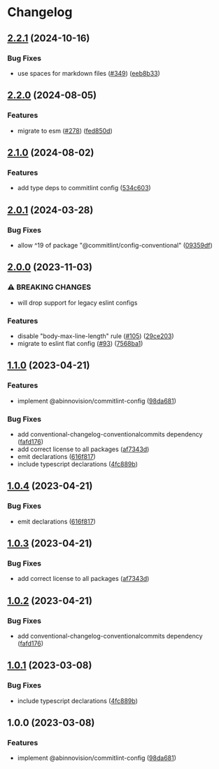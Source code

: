 # Changelog

## [2.2.1](https://github.com/abinnovision/js-commons/compare/commitlint-config-v2.2.0...commitlint-config-v2.2.1) (2024-10-16)


### Bug Fixes

* use spaces for markdown files ([#349](https://github.com/abinnovision/js-commons/issues/349)) ([eeb8b33](https://github.com/abinnovision/js-commons/commit/eeb8b335916602b55ca02cfdea352bc296fa7ffb))

## [2.2.0](https://github.com/abinnovision/js-commons/compare/commitlint-config-v2.1.0...commitlint-config-v2.2.0) (2024-08-05)


### Features

* migrate to esm ([#278](https://github.com/abinnovision/js-commons/issues/278)) ([fed850d](https://github.com/abinnovision/js-commons/commit/fed850d979f7ba83fae75adadcfd0024f2acd242))

## [2.1.0](https://github.com/abinnovision/js-commons/compare/commitlint-config-v2.0.1...commitlint-config-v2.1.0) (2024-08-02)


### Features

* add type deps to commitlint config ([534c603](https://github.com/abinnovision/js-commons/commit/534c6030ce9695d91247067ef411fd666f79bf00))

## [2.0.1](https://github.com/abinnovision/js-commons/compare/commitlint-config-v2.0.0...commitlint-config-v2.0.1) (2024-03-28)


### Bug Fixes

* allow ^19 of package "@commitlint/config-conventional" ([09359df](https://github.com/abinnovision/js-commons/commit/09359dfe9355f04ab36239ffa29e0371f15ba87b))

## [2.0.0](https://github.com/abinnovision/js-commons/compare/commitlint-config-v1.1.0...commitlint-config-v2.0.0) (2023-11-03)


### ⚠ BREAKING CHANGES

* will drop support for legacy eslint configs

### Features

* disable "body-max-line-length" rule ([#105](https://github.com/abinnovision/js-commons/issues/105)) ([29ce203](https://github.com/abinnovision/js-commons/commit/29ce203272e148e66cd6e7291e399b2195c944f9))
* migrate to eslint flat config ([#93](https://github.com/abinnovision/js-commons/issues/93)) ([7568ba1](https://github.com/abinnovision/js-commons/commit/7568ba1782f912357e18619ab3e4e56a0c738a1c))

## [1.1.0](https://github.com/abinnovision/js-commons/compare/commitlint-config-v1.0.4...commitlint-config-v1.1.0) (2023-04-21)

### Features

- implement @abinnovision/commitlint-config ([98da681](https://github.com/abinnovision/js-commons/commit/98da68188adfac5726cbf6c3f6862bf9b966785d))

### Bug Fixes

- add conventional-changelog-conventionalcommits dependency ([fafd176](https://github.com/abinnovision/js-commons/commit/fafd1767992b916d2cd0deb99a333f7e5b7d7e43))
- add correct license to all packages ([af7343d](https://github.com/abinnovision/js-commons/commit/af7343dbdb93329a0321a369f81e9b37da9068fa))
- emit declarations ([616f817](https://github.com/abinnovision/js-commons/commit/616f817ca7701e160325e1e81d633df345244cc3))
- include typescript declarations ([4fc889b](https://github.com/abinnovision/js-commons/commit/4fc889b5900dddb7125bb94d87a6d6358f0c021c))

## [1.0.4](https://github.com/abinnovision/js-commons/compare/commitlint-config-v1.0.3...commitlint-config-v1.0.4) (2023-04-21)

### Bug Fixes

- emit declarations ([616f817](https://github.com/abinnovision/js-commons/commit/616f817ca7701e160325e1e81d633df345244cc3))

## [1.0.3](https://github.com/abinnovision/js-commons/compare/commitlint-config-v1.0.2...commitlint-config-v1.0.3) (2023-04-21)

### Bug Fixes

- add correct license to all packages ([af7343d](https://github.com/abinnovision/js-commons/commit/af7343dbdb93329a0321a369f81e9b37da9068fa))

## [1.0.2](https://github.com/abinnovision/js-commons/compare/commitlint-config-v1.0.1...commitlint-config-v1.0.2) (2023-04-21)

### Bug Fixes

- add conventional-changelog-conventionalcommits dependency ([fafd176](https://github.com/abinnovision/js-commons/commit/fafd1767992b916d2cd0deb99a333f7e5b7d7e43))

## [1.0.1](https://github.com/abinnovision/js-commons/compare/commitlint-config-v1.0.0...commitlint-config-v1.0.1) (2023-03-08)

### Bug Fixes

- include typescript declarations ([4fc889b](https://github.com/abinnovision/js-commons/commit/4fc889b5900dddb7125bb94d87a6d6358f0c021c))

## 1.0.0 (2023-03-08)

### Features

- implement @abinnovision/commitlint-config ([98da681](https://github.com/abinnovision/js-commons/commit/98da68188adfac5726cbf6c3f6862bf9b966785d))
